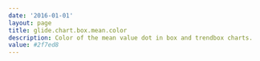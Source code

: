 ```yaml
---
date: '2016-01-01'
layout: page
title: glide.chart.box.mean.color
description: Color of the mean value dot in box and trendbox charts. 
value: #2f7ed8 
---
```


